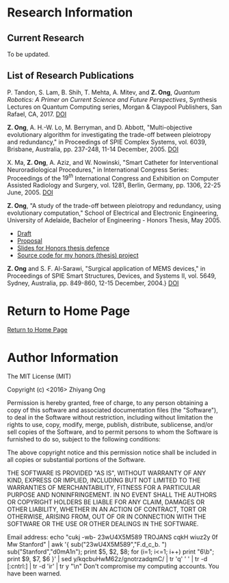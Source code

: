 #	Research Information

##	Current Research

To be updated. 

##	List of Research Publications



P. Tandon, S. Lam, B. Shih, T. Mehta, A. Mitev, and **Z. Ong**, *Quantum Robotics: A Primer on Current Science and Future Perspectives*, Synthesis Lectures on Quantum Computing series, Morgan & Claypool Publishers, San Rafael, CA, 2017. [DOI](https://dx.doi.org/10.2200/S00746ED1V01Y201612QMC010)



**Z. Ong**, A. H.-W. Lo, M. Berryman, and D. Abbott, "Multi-objective evolutionary algorithm for investigating the trade-off between pleiotropy and redundancy," in Proceedings of SPIE Complex Systems, vol. 6039, Brisbane, Australia, pp. 237-248, 11-14 December, 2005. [DOI](http://dx.doi.org/10.1117/12.638406)


X. Ma, **Z. Ong**, A. Aziz, and W. Nowinski, "Smart Catheter for Interventional Neuroradiological Procedures," in International Congress Series: Proceedings of the $19^{th}$ International Congress and Exhibition on Computer Assisted Radiology and Surgery, vol. 1281, Berlin, Germany, pp. 1306, 22-25 June, 2005. [DOI](http://dx.doi.org/10.1016/j.ics.2005.03.281)


**Z. Ong**, "A study of the trade-off between pleiotropy and redundancy, using evolutionary computation," School of Electrical and Electronic Engineering, University of Adelaide, Bachelor of Engineering - Honors Thesis, May 2005.
+ [Draft](./uni-adelaide/zhiyangThesis.pdf)
+ [Proposal](./uni-adelaide/proposal_final.pdf)
+ [Slides for Honors thesis defence](./uni-adelaide/fyp_seminar_v0.6.ppt)
+ [Source code for my honors (thesis) project](https://github.com/eda-ricercatore/NetSim)


**Z. Ong** and S. F. Al-Sarawi, "Surgical application of MEMS devices," in Proceedings of SPIE Smart Structures, Devices, and Systems II, vol. 5649, Sydney, Australia, pp. 849-860, 12-15 December, 2004.} [DOI](http://dx.doi.org/10.1117/12.609912)












#	Return to Home Page

[Return to Home Page](../README.md)

#	Author Information

The MIT License (MIT)

Copyright (c) <2016> Zhiyang Ong

Permission is hereby granted, free of charge, to any person obtaining a copy of this software and associated documentation files (the "Software"), to deal in the Software without restriction, including without limitation the rights to use, copy, modify, merge, publish, distribute, sublicense, and/or sell copies of the Software, and to permit persons to whom the Software is furnished to do so, subject to the following conditions:

The above copyright notice and this permission notice shall be included in all copies or substantial portions of the Software.

THE SOFTWARE IS PROVIDED "AS IS", WITHOUT WARRANTY OF ANY KIND, EXPRESS OR IMPLIED, INCLUDING BUT NOT LIMITED TO THE WARRANTIES OF MERCHANTABILITY, FITNESS FOR A PARTICULAR PURPOSE AND NONINFRINGEMENT. IN NO EVENT SHALL THE AUTHORS OR COPYRIGHT HOLDERS BE LIABLE FOR ANY CLAIM, DAMAGES OR OTHER LIABILITY, WHETHER IN AN ACTION OF CONTRACT, TORT OR OTHERWISE, ARISING FROM, OUT OF OR IN CONNECTION WITH THE SOFTWARE OR THE USE OR OTHER DEALINGS IN THE SOFTWARE.

Email address: echo "cukj -wb- 23wU4X5M589 TROJANS cqkH wiuz2y 0f Mw Stanford" | awk '{ sub("23wU4X5M589","F.d_c_b. ") sub("Stanford","d0mA1n"); print $5, $2, $8; for (i=1; i<=1; i++) print "6\b"; print $9, $7, $6 }' | sed y/kqcbuHwM62z/gnotrzadqmC/ | tr 'q' ' ' | tr -d [:cntrl:] | tr -d 'ir' | tr y "\n"		Don't compromise my computing accounts. You have been warned.

